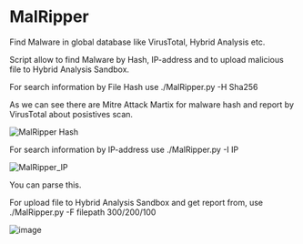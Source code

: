 # MalRipper

Find Malware in global database like VirusTotal, Hybrid Analysis etc.

Script allow to find Malware by Hash, IP-address and to upload malicious file to Hybrid Analysis Sandbox.

For search information by File Hash use ./MalRipper.py -H Sha256
  
As we can see there are Mitre Attack Martix for malware hash and report by VirusTotal about posistives scan.
  
  ![MalRipper Hash](https://user-images.githubusercontent.com/97513066/149723825-653ebbe0-2547-43d0-a195-eddfd4903007.jpg)

For search information by IP-address use ./MalRipper.py -I IP
  
![MalRipper_IP](https://user-images.githubusercontent.com/97513066/149723976-873df511-d53f-4acc-b3ff-064d802d62e9.JPG)
  
You can parse this.

For upload file to Hybrid Analysis Sandbox and get report from, use ./MalRipper.py -F filepath 300/200/100

![image](https://user-images.githubusercontent.com/97513066/149764427-3348baa3-782d-4067-8a20-4b2a1c041957.png)
